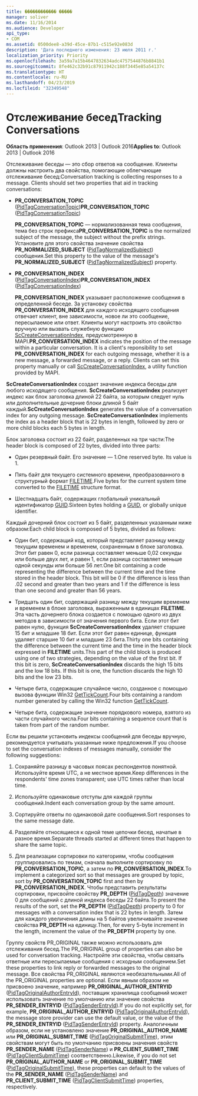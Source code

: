 ```yaml
---
title: ������������ �����
manager: soliver
ms.date: 11/16/2014
ms.audience: Developer
api_type:
- COM
ms.assetid: 0500dee8-a39d-45ce-87b1-c515e92e083d
description: 'Дата последнего изменения: 23 июля 2011 г.'
localization_priority: Priority
ms.openlocfilehash: 3a59a7a15b4647832634adc4757544876b8841b1
ms.sourcegitcommit: 8fe462c32b91c87911942c188f3445e85a54137c
ms.translationtype: HT
ms.contentlocale: ru-RU
ms.lasthandoff: 04/23/2019
ms.locfileid: "32349548"
---
```

# <a name="tracking-conversations"></a><span data-ttu-id="7d540-103">Отслеживание бесед</span><span class="sxs-lookup"><span data-stu-id="7d540-103">Tracking Conversations</span></span>

  
  
<span data-ttu-id="7d540-104">**Область применения**: Outlook 2013 | Outlook 2016</span><span class="sxs-lookup"><span data-stu-id="7d540-104">**Applies to**: Outlook 2013 | Outlook 2016</span></span> 
  
<span data-ttu-id="7d540-p101">Отслеживание беседы — это сбор ответов на сообщение. Клиенты должны настроить два свойства, помогающие облегчающие отслеживание бесед:</span><span class="sxs-lookup"><span data-stu-id="7d540-p101">Conversation tracking is collecting responses to a message. Clients should set two properties that aid in tracking conversations:</span></span>
  
- <span data-ttu-id="7d540-107">**PR_CONVERSATION_TOPIC** ([PidTagConversationTopic](pidtagconversationtopic-canonical-property.md))</span><span class="sxs-lookup"><span data-stu-id="7d540-107">**PR_CONVERSATION_TOPIC** ([PidTagConversationTopic](pidtagconversationtopic-canonical-property.md))</span></span>
    
    <span data-ttu-id="7d540-108">**PR_CONVERSATION_TOPIC** — нормализованная тема сообщения, тема без строк префикса</span><span class="sxs-lookup"><span data-stu-id="7d540-108">**PR_CONVERSATION_TOPIC** is the normalized subject of the message, the subject without the prefix strings.</span></span> <span data-ttu-id="7d540-109">Установите для этого свойства значение свойства **PR_NORMALIZED_SUBJECT** ([PidTagNormalizedSubject](pidtagnormalizedsubject-canonical-property.md)) сообщения.</span><span class="sxs-lookup"><span data-stu-id="7d540-109">Set this property to the value of the message's **PR_NORMALIZED_SUBJECT** ([PidTagNormalizedSubject](pidtagnormalizedsubject-canonical-property.md)) property.</span></span> 
    
- <span data-ttu-id="7d540-110">**PR_CONVERSATION_INDEX** ([PidTagConversationIndex](pidtagconversationindex-canonical-property.md))</span><span class="sxs-lookup"><span data-stu-id="7d540-110">**PR_CONVERSATION_INDEX** ([PidTagConversationIndex](pidtagconversationindex-canonical-property.md))</span></span>
    
    <span data-ttu-id="7d540-p103">**PR_CONVERSATION_INDEX** указывает расположение сообщения в определенной беседе. За установку свойства **PR_CONVERSATION_INDEX** для каждого исходящего сообщения отвечает клиент, вне зависимости, новое ли это сообщение, пересылаемое или ответ. Клиенты могут настроить это свойство вручную или вызвать служебную функцию [ScCreateConversationIndex](sccreateconversationindex.md), предусмотренную в MAPI.</span><span class="sxs-lookup"><span data-stu-id="7d540-p103">**PR_CONVERSATION_INDEX** indicates the position of the message within a particular conversation. It is a client's reponsibility to set **PR_CONVERSATION_INDEX** for each outgoing message, whether it is a new message, a forwarded message, or a reply. Clients can set this property manually or call [ScCreateConversationIndex](sccreateconversationindex.md), a utility function provided by MAPI.</span></span> 
    
 <span data-ttu-id="7d540-p104">**ScCreateConversationIndex** создает значение индекса беседы для любого исходящего сообщения. **ScCreateConversationIndex** реализует индекс как блок заголовка длиной 22 байта, за которым следует нуль или дополнительные дочерние блоки длиной 5 байт каждый.</span><span class="sxs-lookup"><span data-stu-id="7d540-p104">**ScCreateConversationIndex** generates the value of a conversation index for any outgoing message. **ScCreateConversationIndex** implements the index as a header block that is 22 bytes in length, followed by zero or more child blocks each 5 bytes in length.</span></span> 
  
<span data-ttu-id="7d540-116">Блок заголовка состоит из 22 байт, разделенных на три части:</span><span class="sxs-lookup"><span data-stu-id="7d540-116">The header block is composed of 22 bytes, divided into three parts:</span></span>
  
- <span data-ttu-id="7d540-p105">Один резервный байт. Его значение — 1.</span><span class="sxs-lookup"><span data-stu-id="7d540-p105">One reserved byte. Its value is 1.</span></span>
    
- <span data-ttu-id="7d540-119">Пять байт для текущего системного времени, преобразованного в структурный формат [FILETIME](filetime.md).</span><span class="sxs-lookup"><span data-stu-id="7d540-119">Five bytes for the current system time converted to the [FILETIME](filetime.md) structure format.</span></span> 
    
- <span data-ttu-id="7d540-120">Шестнадцать байт, содержащих глобальный уникальный идентификатор [GUID](guid.md).</span><span class="sxs-lookup"><span data-stu-id="7d540-120">Sixteen bytes holding a [GUID](guid.md), or globally unique identifier.</span></span>
    
<span data-ttu-id="7d540-121">Каждый дочерний блок состоит из 5 байт, разделенных указанным ниже образом:</span><span class="sxs-lookup"><span data-stu-id="7d540-121">Each child block is composed of 5 bytes, divided as follows:</span></span>
  
- <span data-ttu-id="7d540-p106">Один бит, содержащий код, который представляет разницу между текущим временем и временем, сохраненным в блоке заголовка. Этот бит равен 0, если разница составляет меньше 0,02 секунды или больше двух лет, и равен 1, если разница составляет меньше одной секунды или больше 56 лет.</span><span class="sxs-lookup"><span data-stu-id="7d540-p106">One bit containing a code representing the difference between the current time and the time stored in the header block. This bit will be 0 if the difference is less than .02 second and greater than two years and 1 if the difference is less than one second and greater than 56 years.</span></span>
    
- <span data-ttu-id="7d540-p107">Тридцать один бит, содержащий разницу между текущим временем и временем в блоке заголовка, выраженным в единицах **FILETIME**. Эта часть дочернего блока создается с помощью одного из двух методов в зависимости от значения первого бита. Если этот бит равен нулю, функция **ScCreateConversationIndex** удаляет старшие 15 бит и младшие 18 бит. Если этот бит равен единице, функция удаляет старшие 10 бит и младшие 23 бита.</span><span class="sxs-lookup"><span data-stu-id="7d540-p107">Thirty one bits containing the difference between the current time and the time in the header block expressed in **FILETIME** units.This part of the child block is produced using one of two strategies, depending on the value of the first bit. If this bit is zero, **ScCreateConversationIndex** discards the high 15 bits and the low 18 bits. If this bit is one, the function discards the high 10 bits and the low 23 bits.</span></span> 
    
- <span data-ttu-id="7d540-127">Четыре бита, содержащие случайное число, созданное с помощью вызова функции Win32 [GetTickCount](https://msdn.microsoft.com/library/ms724408%28VS.85%29.aspx).</span><span class="sxs-lookup"><span data-stu-id="7d540-127">Four bits containing a random number generated by calling the Win32 function [GetTickCount](https://msdn.microsoft.com/library/ms724408%28VS.85%29.aspx).</span></span>
    
- <span data-ttu-id="7d540-128">Четыре бита, содержащие значение порядкового номера, взятого из части случайного числа.</span><span class="sxs-lookup"><span data-stu-id="7d540-128">Four bits containing a sequence count that is taken from part of the random number.</span></span>
    
<span data-ttu-id="7d540-129">Если вы решили установить индексы сообщений для беседы вручную, рекомендуется учитывать указанные ниже предложения.</span><span class="sxs-lookup"><span data-stu-id="7d540-129">If you choose to set the conversation indexes of messages manually, consider the following suggestions:</span></span>
  
1. <span data-ttu-id="7d540-130">Сохраняйте разницу в часовых поясах респондентов понятной. Используйте время UTC, а не местное время.</span><span class="sxs-lookup"><span data-stu-id="7d540-130">Keep differences in the respondents' time zones transparent; use UTC times rather than local time.</span></span>
    
2. <span data-ttu-id="7d540-131">Используйте одинаковые отступы для каждой группы сообщений.</span><span class="sxs-lookup"><span data-stu-id="7d540-131">Indent each conversation group by the same amount.</span></span>
    
3. <span data-ttu-id="7d540-132">Сортируйте ответы по одинаковой дате сообщения.</span><span class="sxs-lookup"><span data-stu-id="7d540-132">Sort responses to the same message date.</span></span>
    
4. <span data-ttu-id="7d540-133">Разделяйте относящиеся к одной теме цепочки бесед, начатые в разное время.</span><span class="sxs-lookup"><span data-stu-id="7d540-133">Separate threads started at different times that happen to share the same topic.</span></span> 
    
5. <span data-ttu-id="7d540-134">Для реализации сортировки по категориям, чтобы сообщения группировались по темам, сначала выполните сортировку по **PR_CONVERSATION_TOPIC**, а затем по **PR_CONVERSATION_INDEX**.</span><span class="sxs-lookup"><span data-stu-id="7d540-134">To implement a categorized sort so that messages are grouped by topic, sort by **PR_CONVERSATION_TOPIC** first and then by **PR_CONVERSATION_INDEX**.</span></span> <span data-ttu-id="7d540-135">Чтобы представить результаты сортировки, присвойте свойству **PR_DEPTH** ([PidTagDepth](pidtagdepth-canonical-property.md)) значение 0 для сообщений с длиной индекса беседы 22 байта.</span><span class="sxs-lookup"><span data-stu-id="7d540-135">To present the results of the sort, set the **PR_DEPTH** ([PidTagDepth](pidtagdepth-canonical-property.md)) property to 0 for messages with a conversation index that is 22 bytes in length.</span></span> <span data-ttu-id="7d540-136">Затем для каждого увеличения длины на 5 байтов увеличивайте значение свойства **PR_DEPTH** на единицу.</span><span class="sxs-lookup"><span data-stu-id="7d540-136">Then, for every 5-byte increment in the length, increment the value of the **PR_DEPTH** property by one.</span></span> 
    
<span data-ttu-id="7d540-137">Группу свойств PR_ORIGINAL также можно использовать для отслеживания бесед.</span><span class="sxs-lookup"><span data-stu-id="7d540-137">The PR_ORIGINAL group of properties can also be used for conversation tracking.</span></span> <span data-ttu-id="7d540-138">Настройте эти свойства, чтобы связать ответные или пересылаемые сообщения с исходным сообщением.</span><span class="sxs-lookup"><span data-stu-id="7d540-138">Set these properties to link reply or forwarded messages to the original message.</span></span> <span data-ttu-id="7d540-139">Все свойства PR_ORIGINAL являются необязательными.</span><span class="sxs-lookup"><span data-stu-id="7d540-139">All of the PR_ORIGINAL properties are optional.</span></span> <span data-ttu-id="7d540-140">Если явным образом не присвоено значение, например **PR_ORIGINAL_AUTHOR_ENTRYID** ([PidTagOriginalAuthorEntryId](pidtagoriginalauthorentryid-canonical-property.md)), поставщик хранилища сообщений может использовать значение по умолчанию или значение свойства **PR_SENDER_ENTRYID** ([PidTagSenderEntryId](pidtagsenderentryid-canonical-property.md)).</span><span class="sxs-lookup"><span data-stu-id="7d540-140">If you do not explicitly set, for example, **PR_ORIGINAL_AUTHOR_ENTRYID** ([PidTagOriginalAuthorEntryId](pidtagoriginalauthorentryid-canonical-property.md)), the message store provider can use the default value, or the value of the **PR_SENDER_ENTRYID** ([PidTagSenderEntryId](pidtagsenderentryid-canonical-property.md)) property.</span></span> <span data-ttu-id="7d540-141">Аналогичным образом, если не установлено значение **PR_ORIGINAL_AUTHOR_NAME** или **PR_ORIGINAL_SUBMIT_TIME** ([PidTagOriginalSubmitTime](pidtagoriginalsubmittime-canonical-property.md)), этим свойствам могут быть по умолчанию присвоены значения свойств **PR_SENDER_NAME** ([PidTagSenderName](pidtagsendername-canonical-property.md)) и **PR_CLIENT_SUBMIT_TIME** ([PidTagClientSubmitTime](pidtagclientsubmittime-canonical-property.md)) соответственно.</span><span class="sxs-lookup"><span data-stu-id="7d540-141">Likewise, if you do not set **PR_ORIGINAL_AUTHOR_NAME** or **PR_ORIGINAL_SUBMIT_TIME** ([PidTagOriginalSubmitTime](pidtagoriginalsubmittime-canonical-property.md)), these properties can default to the values of the **PR_SENDER_NAME** ([PidTagSenderName](pidtagsendername-canonical-property.md)) and **PR_CLIENT_SUBMIT_TIME** ([PidTagClientSubmitTime](pidtagclientsubmittime-canonical-property.md)) properties, respectively.</span></span> 
  

